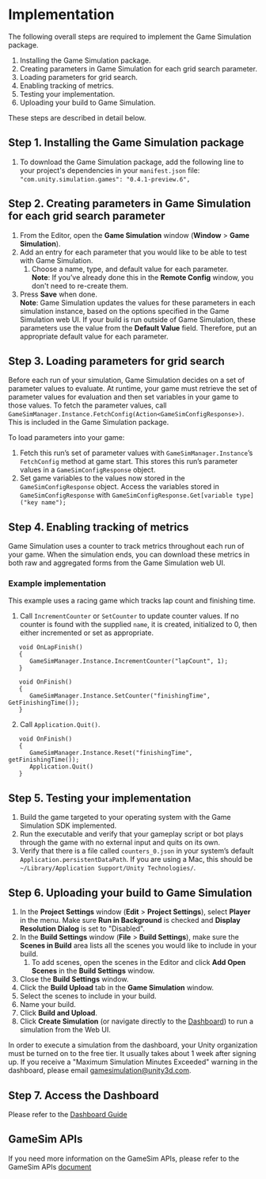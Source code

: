 # Implementation

The following overall steps are required to implement the Game Simulation package.

1. Installing the Game Simulation package.
2. Creating parameters in Game Simulation for each grid search parameter.
3. Loading parameters for grid search.
4. Enabling tracking of metrics.
5. Testing your implementation.
6. Uploading your build to Game Simulation.

These steps are described in detail below.

## Step 1. Installing the Game Simulation package
1. To download the Game Simulation package, add the following line to your project's dependencies in your `manifest.json` file:<br /> `"com.unity.simulation.games": "0.4.1-preview.6",`

## Step 2. Creating parameters in Game Simulation for each grid search parameter
1. From the Editor, open the **Game Simulation** window (**Window** > **Game Simulation**).
2. Add an entry for each parameter that you would like to be able to test with Game Simulation.
   1. Choose a name, type, and default value for each parameter.<br />**Note**: If you’ve already done this in the **Remote Config** window, you don't need to re-create them.
3. Press **Save** when done.<br />
**Note**: Game Simulation updates the values for these parameters in each simulation instance, based on the options specified in the Game Simulation web UI. If your build is run outside of Game Simulation, these parameters use the value from the **Default Value** field. Therefore, put an appropriate default value for each parameter.

## Step 3. Loading parameters for grid search
Before each run of your simulation, Game Simulation decides on a set of parameter values to evaluate. At runtime, your game must retrieve the set of parameter values for evaluation and then set variables in your game to those values. To fetch the parameter values, call `GameSimManager.Instance.FetchConfig(Action<GameSimConfigResponse>)`. This is included in the Game Simulation package. 

To load parameters into your game:
1. Fetch this run’s set of parameter values with `GameSimManager.Instance`’s `FetchConfig` method at game start. This stores this run’s parameter values in a `GameSimConfigResponse` object.
2. Set game variables to the values now stored in the `GameSimConfigResponse` object. Access the variables stored in `GameSimConfigResponse` with
`GameSimConfigResponse.Get[variable type]("key name");`

## Step 4. Enabling tracking of metrics
Game Simulation uses a counter to track metrics throughout each run of your game. When the simulation ends, you can download these metrics in both raw and aggregated forms from the Game Simulation web UI.

### Example implementation
This example uses a racing game which tracks lap count and finishing time.

1. Call `IncrementCounter` or `SetCounter` to update counter values. If no counter is found with the supplied `name`, it is created, initialized to 0, then either incremented or set as appropriate.
```
   void OnLapFinish()
   {        
      GameSimManager.Instance.IncrementCounter("lapCount", 1);
   }

   void OnFinish()
   {        
      GameSimManager.Instance.SetCounter("finishingTime", GetFinishingTime());
   }
```

2. Call `Application.Quit()`.
```
   void OnFinish()
   {        
      GameSimManager.Instance.Reset("finishingTime", getFinishingTime());
      Application.Quit()
   }
```

## Step 5. Testing your implementation
1. Build the game targeted to your operating system with the Game Simulation SDK implemented.
2. Run the executable and verify that your gameplay script or bot plays through the game with no external input and quits on its own.
3. Verify that there is a file called `counters_0.json` in your system’s default `Application.persistentDataPath`. If you are using a Mac, this should be `~/Library/Application Support/Unity Technologies/`.

## Step 6. Uploading your build to Game Simulation
1. In the **Project Settings** window (**Edit** > **Project Settings**), select **Player** in the menu. Make sure **Run in Background** is checked and **Display Resolution Dialog** is set to "Disabled".
2. In the **Build Settings** window (**File** > **Build Settings**), make sure the **Scenes in Build** area lists all the scenes you would like to include in your build.
   1. To add scenes, open the scenes in the Editor and click **Add Open Scenes** in the **Build Settings** window.
3. Close the **Build Settings** window.
4. Click the **Build Upload** tab in the **Game Simulation** window.
5. Select the scenes to include in your build.
6. Name your build.
7. Click **Build and Upload**.
8. Click **Create Simulation** (or navigate directly to the [Dashboard](https://gamesimulation.unity3d.com)) to run a simulation from the Web UI. 

In order to execute a simulation from the dashboard, your Unity organization must be turned on to the free tier. It usually takes about 1 week after signing up.  If you receive a "Maximum Simulation Minutes Exceeded" warning in the dashboard, please email [gamesimulation@unity3d.com](mailto:gamesimulation@unity3d.com).

## Step 7. Access the Dashboard
Please refer to the [Dashboard Guide](https://unity-technologies.github.io/gamesimulation/Docs/dashboard.html)

## GameSim APIs
If you need more information on the GameSim APIs, please refer to the GameSim APIs [document](https://unity-technologies.github.io/gamesimulation/Docs/gamesim-apis.html)
